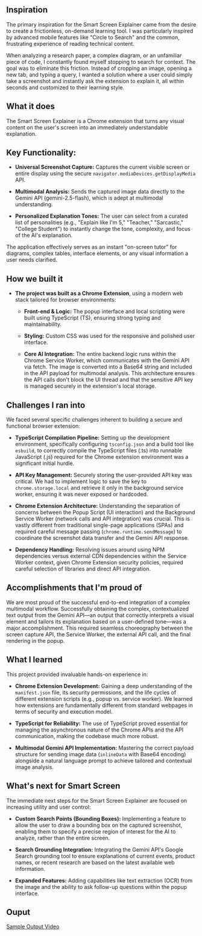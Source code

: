 
## Inspiration

The primary inspiration for the Smart Screen Explainer came from the desire to create a frictionless, on-demand learning tool. I was particularly inspired by advanced mobile features like "Circle to Search" and the common, frustrating experience of reading technical content.

When analyzing a research paper, a complex diagram, or an unfamiliar piece of code, I constantly found myself stopping to search for context. The goal was to eliminate this friction. Instead of cropping an image, opening a new tab, and typing a query, I wanted a solution where a user could simply take a screenshot and instantly ask the extension to explain it, all within seconds and customized to their learning style.

## What it does

The Smart Screen Explainer is a Chrome extension that turns any visual content on the user's screen into an immediately understandable explanation.

## Key Functionality:

- **Universal Screenshot Capture:** Captures the current visible screen or entire display using the secure `navigator.mediaDevices.getDisplayMedia` API.

- **Multimodal Analysis:** Sends the captured image data directly to the Gemini API (gemini-2.5-flash), which is adept at multimodal understanding.

- **Personalized Explanation Tones:** The user can select from a curated list of personalities (e.g., "Explain like I'm 5," "Teacher," "Sarcastic," "College Student") to instantly change the tone, complexity, and focus of the AI's explanation.

The application effectively serves as an instant "on-screen tutor" for diagrams, complex tables, interface elements, or any visual information a user needs clarified.

## How we built it

- **The project was built as a Chrome Extension**, using a modern web stack tailored for browser environments:

  - **Front-end & Logic:** The popup interface and local scripting were built using TypeScript (TS), ensuring strong typing and maintainability.

  - **Styling:** Custom CSS was used for the responsive and polished user interface.

  - **Core AI Integration:** The entire backend logic runs within the Chrome Service Worker, which communicates with the Gemini API via fetch. The image is converted into a Base64 string and included in the API payload for multimodal analysis. This architecture ensures the API calls don't block the UI thread and that the sensitive API key is managed securely in the extension's local storage.

## Challenges I ran into

We faced several specific challenges inherent to building a secure and functional browser extension:

- **TypeScript Compilation Pipeline:** Setting up the development environment, specifically configuring `tsconfig.json` and a build tool like `esbuild`, to correctly compile the TypeScript files (.ts) into runnable JavaScript (.js) required for the Chrome extension environment was a significant initial hurdle.

- **API Key Management:** Securely storing the user-provided API key was critical. We had to implement logic to save the key to `chrome.storage.local` and retrieve it only in the background service worker, ensuring it was never exposed or hardcoded.

- **Chrome Extension Architecture:** Understanding the separation of concerns between the Popup Script (UI interaction) and the Background Service Worker (network calls and API integration) was crucial. This is vastly different from traditional single-page applications (SPAs) and required careful message passing (`chrome.runtime.sendMessage`) to coordinate the screenshot data transfer and the Gemini API response.

- **Dependency Handling:** Resolving issues around using NPM dependencies versus external CDN dependencies within the Service Worker context, given Chrome Extension security policies, required careful selection of libraries and direct API integration.

## Accomplishments that I'm proud of

We are most proud of the successful end-to-end integration of a complex multimodal workflow. Successfully obtaining the complex, contextualized text output from the Gemini API—an output that correctly interprets a visual element and tailors its explanation based on a user-defined tone—was a major accomplishment. This required seamless choreography between the screen capture API, the Service Worker, the external API call, and the final rendering in the popup.

## What I learned

This project provided invaluable hands-on experience in:

- **Chrome Extension Development:** Gaining a deep understanding of the `manifest.json` file, its security permissions, and the life cycles of different extension scripts (e.g., popup vs. service worker). We learned how extensions are fundamentally different from standard webpages in terms of security and execution model.

- **TypeScript for Reliability:** The use of TypeScript proved essential for managing the asynchronous nature of the Chrome APIs and the API communication, making the codebase much more robust.

- **Multimodal Gemini API Implementation:** Mastering the correct payload structure for sending image data (`inlineData` with Base64 encoding) alongside a natural language prompt to achieve tailored and contextual image analysis.

## What's next for Smart Screen

The immediate next steps for the Smart Screen Explainer are focused on increasing utility and user control:

- **Custom Search Points (Bounding Boxes):** Implementing a feature to allow the user to draw a bounding box on the captured screenshot, enabling them to specify a precise region of interest for the AI to analyze, rather than the entire screen.

- **Search Grounding Integration:** Integrating the Gemini API's Google Search grounding tool to ensure explanations of current events, product names, or recent research are based on the latest available web information.

- **Expanded Features:** Adding capabilities like text extraction (OCR) from the image and the ability to ask follow-up questions within the popup interface.

## Ouput
<a href="https://youtu.be/_2r7-BMg0WM"> Sample Output Video</a>
